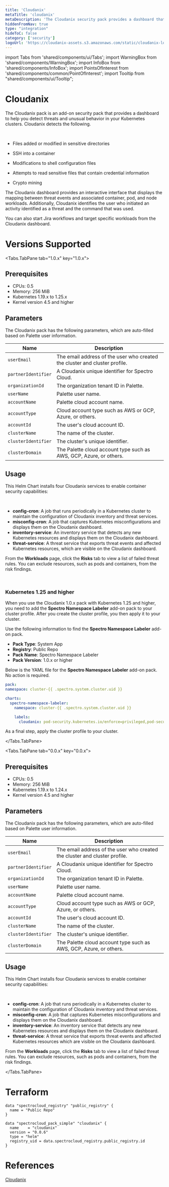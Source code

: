 ```yaml
---
title: 'Cloudanix'
metaTitle: 'cloudanix'
metaDescription: 'The Cloudanix security pack provides a dashboard that displays threats and unusual behavior in Kubernetes containers in Palette' 
hiddenFromNav: true
type: "integration"
hideToC: false
category: ['security']
logoUrl: 'https://cloudanix-assets.s3.amazonaws.com/static/cloudanix-logo-p.png'
---
```


import Tabs from 'shared/components/ui/Tabs';
import WarningBox from 'shared/components/WarningBox';
import InfoBox from 'shared/components/InfoBox';
import PointsOfInterest from 'shared/components/common/PointOfInterest';
import Tooltip from "shared/components/ui/Tooltip";

# Cloudanix

The Cloudanix pack is an add-on security pack that provides a dashboard to help you detect threats and unusual behavior in your Kubernetes clusters. Cloudanix detects the following.

<br />

- Files added or modified in sensitive directories


- SSH into a container 


- Modifications to shell configuration files


- Attempts to read sensitive files that contain credential information


- Crypto mining

The Cloudanix dashboard provides an interactive interface that displays the mapping between threat events and associated container, pod, and node workloads. Additionally, Cloudanix identifies the user who initiated an activity  identified as a threat and the command that was used.

You can also start Jira workflows and target specific workloads from the Cloudanix dashboard. 

# Versions Supported

<Tabs>

<Tabs.TabPane tab="1.0.x" key="1.0.x">

## Prerequisites

- CPUs: 0.5
- Memory: 256 MiB
- Kubernetes 1.19.x to 1.25.x
- Kernel version 4.5 and higher

## Parameters

The Cloudanix pack has the following parameters, which are auto-filled based on Palette user information.

| Name | Description |
| --- | --- |
| ``userEmail`` | The email address of the user who created the cluster and cluster profile. |
| ``partnerIdentifier`` | A Cloudanix unique identifier for Spectro Cloud. |
| ``organizationId`` | The organization tenant ID in Palette. |
| ``userName`` | Palette user name. |
| ``accountName`` | Palette cloud account name. |
| ``accountType`` | Cloud account type such as AWS or GCP, Azure, or others. |
| ``accountId`` | The user's cloud account ID. |
| ``clusterName`` | The name of the cluster. |
| ``clusterIdentifier`` | The cluster's unique identifier. |
| ``clusterDomain`` | The Palette cloud account type such as AWS, GCP, Azure, or others. |

## Usage

This Helm Chart installs four Cloudanix services to enable container security capabilities:

<br/>

- **config-cron**: A job that runs periodically in a Kubernetes cluster to maintain the configuration of Cloudanix inventory and threat services.
- **misconfig-cron**: A job that captures Kubernetes misconfigurations and displays them on the Cloudanix dashboard.
- **inventory-service**: An inventory service that detects any new Kubernetes resources and displays them on the Cloudanix dashboard.
- **threat-service**: A threat service that exports threat events and affected Kubernetes resources, which are visible on the Cloudanix dashboard.



From the **Workloads** page, click the **Risks** tab to view a list of failed threat rules. You can exclude resources, such as pods and containers, from the risk findings.

<br />

### Kubernetes 1.25 and higher

When you use the Cloudanix 1.0.x pack with Kubernetes 1.25 and higher, you need to add the **Spectro Namespace Labeler** add-on pack to your cluster profile. After you create the cluster profile, you then apply it to your cluster. 

Use the following information to find the **Spectro Namespace Labeler** add-on pack.

- **Pack Type**: System App
- **Registry**: Public Repo
- **Pack Name**: Spectro Namespace Labeler
- **Pack Version**: 1.0.x or higher


Below is the YAML file for the **Spectro Namespace Labeler** add-on pack. No action is required.
<br />

  ```yaml
  pack:
  namespace: cluster-{{ .spectro.system.cluster.uid }}

  charts:
    spectro-namespace-labeler:
      namespace: cluster-{{ .spectro.system.cluster.uid }}

      labels:
        cloudanix: pod-security.kubernetes.io/enforce=privileged,pod-security.kubernetes.io/enforce-version=v1.26
  ```

As a final step, apply the cluster profile to your cluster.

</Tabs.TabPane>

<Tabs.TabPane tab="0.0.x" key="0.0.x">

## Prerequisites

- CPUs: 0.5
- Memory: 256 MiB
- Kubernetes 1.19.x to 1.24.x
- Kernel version 4.5 and higher

## Parameters

The Cloudanix pack has the following parameters, which are auto-filled based on Palette user information.

| Name | Description |
| --- | --- |
| ``userEmail`` | The email address of the user who created the cluster and cluster profile. |
| ``partnerIdentifier`` | A Cloudanix unique identifier for Spectro Cloud. |
| ``organizationId`` | The organization tenant ID in Palette. |
| ``userName`` | Palette user name. |
| ``accountName`` | Palette cloud account name. |
| ``accountType`` | Cloud account type such as AWS or GCP, Azure, or others. |
| ``accountId`` | The user's cloud account ID. |
| ``clusterName`` | The name of the cluster. |
| ``clusterIdentifier`` | The cluster's unique identifier. |
| ``clusterDomain`` | The Palette cloud account type such as AWS, GCP, Azure, or others. |

## Usage

This Helm Chart installs four Cloudanix services to enable container security capabilities:

<br/>

- **config-cron**: A job that runs periodically in a Kubernetes cluster to maintain the configuration of Cloudanix inventory and threat services.
- **misconfig-cron**: A job that captures Kubernetes misconfigurations and displays them on the Cloudanix dashboard.
- **inventory-service**: An inventory service that detects any new Kubernetes resources and displays them on the Cloudanix dashboard.
- **threat-service**: A threat service that exports threat events and affected Kubernetes resources which are visible on the Cloudanix dashboard.

From the **Workloads** page, click the **Risks** tab to view a list of failed threat rules. You can exclude resources, such as pods and containers, from the risk findings.

</Tabs.TabPane>

</Tabs>

# Terraform

``` hcl
data "spectrocloud_registry" "public_registry" {
  name = "Public Repo"
}

data "spectrocloud_pack_simple" "cloudanix" {
  name    = "cloudanix"
  version = "0.0.6"
  type = "helm"
  registry_uid = data.spectrocloud_registry.public_registry.id
}
```

# References

[Cloudanix](https://docs.cloudanix.com/introduction)

<br/>

<br />

<br/>


<br />
<br />





